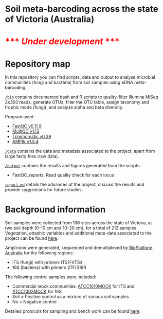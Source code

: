 # Soil meta-barcoding across the state of Victoria (Australia)

# <span style="color:red">*** *Under development* ***</span>


# Repository map 

In this repository you can find scripts, data and output to analyse microbial communities (fungi and bacteria) from soil samples using eDNA meta-barcoding. 

[`/bin`](https://github.com/Royal-Botanic-Gardens-Victoria/VicMicrobiome/tree/main/bin) contains documented bash and R scripts to quality-filter Illumina MiSeq 2x300 reads, generate OTUs, filter the OTU table, assign taxonomy and trophic mode (fungi), and analyze alpha and beta diversity. 

Program used:
- [FastQC v0.11.9](https://www.bioinformatics.babraham.ac.uk/projects/fastqc/)
- [MultiQC v1.13](https://multiqc.info/)
- [Trimmomatic v0.39](http://www.usadellab.org/cms/?page=trimmomatic)
- [AMPtk v1.5.4](https://github.com/nextgenusfs/amptk)

[`/data`](https://github.com/Royal-Botanic-Gardens-Victoria/VicMicrobiome/tree/main/data) contains the data and metadata associated to the project, apart from large fastq files (raw data).

[`/output`](https://github.com/Royal-Botanic-Gardens-Victoria/VicMicrobiome/tree/main/output) contains the results and figures generated from the scripts:
- FastQC_reports: Read quality check for each locus

[`report.md`](https://github.com/Royal-Botanic-Gardens-Victoria/VicMicrobiome/tree/main/report.md) details the advances of the project, discuss the results and provide suggestions for future studies. 


# Background information

Soil samples were collected from 106 sites across the state of Victoria, at two soil depth (0–10 cm and 10–20 cm), for a total of 212 samples. Vegetation, edaphic variables and additional meta-data associated to the project can be found [here](https://github.com/Royal-Botanic-Gardens-Victoria/VicMicrobiome/blob/main/data/VicMicrobiome_metadata.csv).

Amplicons were generated, sequenced and demultiplexed by [BioPlatform Australia](https://bioplatforms.com/projects/australian-microbiome/) for the following regions:
- ITS (fungi) with primers ITS1F/ITS4
- 16S (bacteria) with primers 27F/519R

The following control samples were included:
- Commercial mock communities: [ATCC1010MOCK](https://www.atcc.org/products/msa-1010) for ITS and [ATCC1002MOCK](https://www.atcc.org/products/msa-1002) for 16S
- Soil = Positive control as a mixture of various soil samples
- No = Negative control

Detailed protocols for sampling and bench work can be found [here](https://www.australianmicrobiome.com/protocols/).